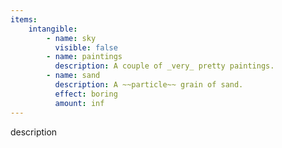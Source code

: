 ```yaml
---
items:
    intangible:
        - name: sky
          visible: false
        - name: paintings
          description: A couple of _very_ pretty paintings.
        - name: sand
          description: A ~~particle~~ grain of sand.
          effect: boring
          amount: inf
---
```




description
